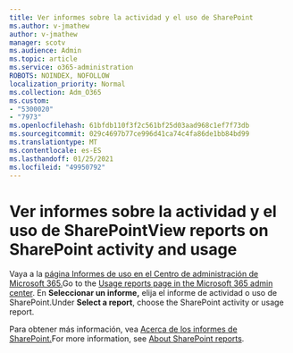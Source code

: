 ```yaml
---
title: Ver informes sobre la actividad y el uso de SharePoint
ms.author: v-jmathew
author: v-jmathew
manager: scotv
ms.audience: Admin
ms.topic: article
ms.service: o365-administration
ROBOTS: NOINDEX, NOFOLLOW
localization_priority: Normal
ms.collection: Adm_O365
ms.custom:
- "5300020"
- "7973"
ms.openlocfilehash: 61bfdb110f3f2c561bf25d03aad968c1ef7f73db
ms.sourcegitcommit: 029c4697b77ce996d41ca74c4fa86de1bb84bd99
ms.translationtype: MT
ms.contentlocale: es-ES
ms.lasthandoff: 01/25/2021
ms.locfileid: "49950792"
---
```

# <a name="view-reports-on-sharepoint-activity-and-usage"></a><span data-ttu-id="45117-102">Ver informes sobre la actividad y el uso de SharePoint</span><span class="sxs-lookup"><span data-stu-id="45117-102">View reports on SharePoint activity and usage</span></span>

<span data-ttu-id="45117-103">Vaya a la [página Informes de uso en el Centro de administración de Microsoft 365.](https://admin.microsoft.com/AdminPortal/Home)</span><span class="sxs-lookup"><span data-stu-id="45117-103">Go to the [Usage reports page in the Microsoft 365 admin center](https://admin.microsoft.com/AdminPortal/Home).</span></span> <span data-ttu-id="45117-104">En **Seleccionar un informe,** elija el informe de actividad o uso de SharePoint.</span><span class="sxs-lookup"><span data-stu-id="45117-104">Under **Select a report**, choose the SharePoint activity or usage report.</span></span>

<span data-ttu-id="45117-105">Para obtener más información, vea [Acerca de los informes de SharePoint.](https://go.microsoft.com/fwlink/?linkid=875240)</span><span class="sxs-lookup"><span data-stu-id="45117-105">For more information, see [About SharePoint reports](https://go.microsoft.com/fwlink/?linkid=875240).</span></span>

